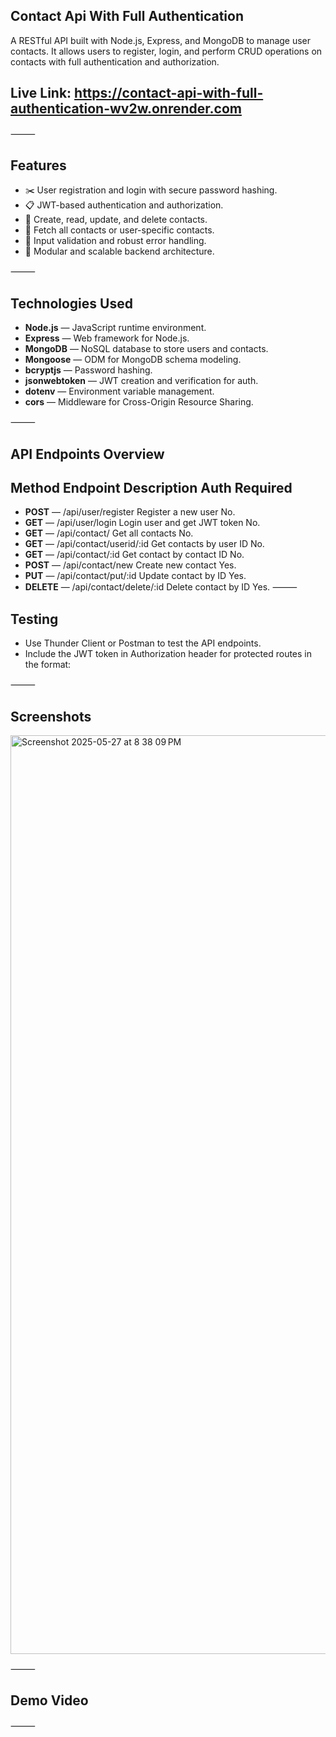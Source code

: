 ## Contact Api With Full Authentication
A RESTful API built with Node.js, Express, and MongoDB to manage user contacts. It allows users to register, login, and perform CRUD operations on contacts with full authentication and authorization.

## Live Link: https://contact-api-with-full-authentication-wv2w.onrender.com

⸻

## Features
 - ✂️ User registration and login with secure password hashing.
- 📋 JWT-based authentication and authorization.
- 📱 Create, read, update, and delete contacts.
- 📸 Fetch all contacts or user-specific contacts.
- 🎨 Input validation and robust error handling.
- 🔁 Modular and scalable backend architecture.	

⸻

## Technologies Used

 - **Node.js** — JavaScript runtime environment.
- **Express** — Web framework for Node.js.
- **MongoDB** — NoSQL database to store users and contacts.
- **Mongoose** — ODM for MongoDB schema modeling.
- **bcryptjs** — Password hashing.
- **jsonwebtoken** — JWT creation and verification for auth.
- **dotenv** — Environment variable management.
- **cors** — Middleware for Cross-Origin Resource Sharing.

⸻

## API Endpoints Overview

## Method	Endpoint	Description	Auth Required

 - **POST** — /api/user/register	Register a new user	No.
- **GET** — /api/user/login	Login user and get JWT token	No.
- **GET** — /api/contact/	Get all contacts	No.
- **GET** — /api/contact/userid/:id	Get contacts by user ID	No.
- **GET** — /api/contact/:id	Get contact by contact ID	No.
- **POST** — /api/contact/new	Create new contact	Yes.
- **PUT** — /api/contact/put/:id	Update contact by ID	Yes.
- **DELETE** — /api/contact/delete/:id	Delete contact by ID	Yes.
⸻

## Testing
- Use Thunder Client or Postman to test the API endpoints.
- Include the JWT token in Authorization header for protected routes in the format:

⸻

## Screenshots
<img width="1470" alt="Screenshot 2025-05-27 at 8 38 09 PM" src="https://github.com/user-attachments/assets/7dd7f440-e728-4a55-9401-c73cf15de62e" />

⸻

## Demo Video

⸻
